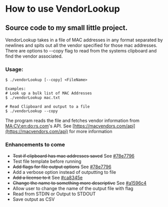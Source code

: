 # How to use VendorLookup
## Source code to my small little project.
VendorLookup takes in a file of MAC addresses in any format separated by newlines and spits out all the vendor specified for those mac addresses. There are options to --copy flag to read from the systems clipboard and find the vendor associated.

### Usage:
```
$ ./vendorLookup [--copy] <FileName>

Examples:
# Look up a bulk list of MAC Addresses
$ ./vendorLookup mac.txt

# Read Clipboard and output to a file
$ ./vendorLookup --copy
```

The program reads the file and fetches vendor information from [MA:CV:en:do:rs.com](https://macvendors.com/)'s API. See [https://macvendors.com/api](https://macvendors.com/api) for more information

### Enhancements to come
- ~~Test if clipboard has mac addresses saved~~ See [#78e7796](https://github.com/knighthawkbro/vendorLookup/commit/78e7796b17148cf86fd2b26fd688a5c4d32cf46d)
- Test file template before running
- ~~Add flags for file output options~~ See [#78e7796](https://github.com/knighthawkbro/vendorLookup/commit/78e7796b17148cf86fd2b26fd688a5c4d32cf46d)
- Add a verbose option instead of outputting to file
- ~~Add a license to it~~ See [#ca8345e](https://github.com/knighthawkbro/vendorLookup/commit/ca8345e944cc8df95b7b8757d4962b5307732522)
- ~~Change the name to something more descriptive~~ See [#a1596c4](https://github.com/knighthawkbro/vendorLookup/commit/a1596c4e5b21fd798901fbe38b72ab0802024822)
- Allow user to change the name of the output file with flag
- Read from STDIN or Output to STDOUT
- Save output as CSV